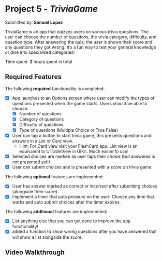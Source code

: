 # Project 5 - *TriviaGame*

Submitted by: **Samuel Lopez**

TriviaGame is an app that quizzes users on various trivia questions. The user can choose the number of questions, the trivia category, 
difficulty, and question type. After answering the quiz, the user is shown their score and any questions they got wrong. It’s a fun way to test your general 
knowledge or dive into specialized categories!

Time spent: **2** hours spent in total

## Required Features

The following **required** functionality is completed:

- [x] App launches to an Options screen where user can modify the types of questions presented when the game starts. Users should be able to choose:
  - [x] Number of questions
  - [x] Category of questions
  - [x] Difficulty of questions
  - [x] Type of questions (Multiple Choice or True False)
- [x] User can tap a button to start trivia game, this presents questions and answers in a List or Card view.
  - Hint: For Card view visit your FlashCard app. List view is an equivalent to UITableView in UIKit. Much easier to use!
- [x] Selected choices are marked as user taps their choice (but answered is not presented yet!)
- [x] User can submit choices and is presented with a score on trivia game
 
The following **optional** features are implemented:

- [x] User has answer marked as correct or incorrect after submitting choices (alongside their score).
- [x] Implement a timer that puts pressure on the user! Choose any time that works and auto submit choices after the timer expires. 

The following **additional** features are implemented:

- [x] List anything else that you can get done to improve the app functionality!
- [x] added a function to show wrong questions after you have answered that will show a list alongside the score. 

## Video Walkthrough



